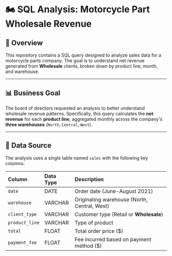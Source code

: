 # 🏍️ SQL Analysis: Motorcycle Part Wholesale Revenue

## 🎯 Overview

This repository contains a SQL query designed to analyze sales data for a motorcycle parts company. The goal is to understand net revenue generated from **Wholesale** clients, broken down by product line, month, and warehouse.

---

## 📊 Business Goal

The board of directors requested an analysis to better understand wholesale revenue patterns. Specifically, this query calculates the **net revenue** for each **product line**, aggregated monthly across the company's **three warehouses** (`North`, `Central`, `West`).

---

## 💾 Data Source

The analysis uses a single table named `sales` with the following key columns:

| Column         | Data Type | Description                                        |
| :------------- | :-------- | :------------------------------------------------- |
| `date`         | DATE      | Order date (June-August 2021)                      |
| `warehouse`    | VARCHAR   | Originating warehouse (North, Central, West)       |
| `client_type`  | VARCHAR   | Customer type (Retail or **Wholesale**)          |
| `product_line` | VARCHAR   | Type of product                                    |
| `total`        | FLOAT     | Total order price ($)                              |
| `payment_fee`  | FLOAT     | Fee incurred based on payment method ($)           |
